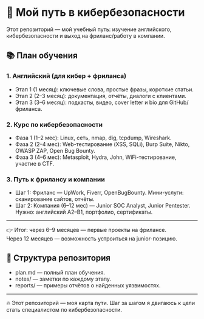 # 🚀 Мой путь в кибербезопасности

Этот репозиторий — мой учебный путь: изучение английского, кибербезопасности и выход на фриланс/работу в компании.

## 📚 План обучения

### 1. Английский (для кибер + фриланса)
- Этап 1 (1 месяц): ключевые слова, простые фразы, короткие статьи.
- Этап 2 (2–3 месяц): документация, отчёты, диалоги с клиентами.
- Этап 3 (3–6 месяц): подкасты, видео, cover letter и bio для GitHub/фриланса.

### 2. Курс по кибербезопасности
- Фаза 1 (1–2 мес): Linux, сеть, nmap, dig, tcpdump, Wireshark.
- Фаза 2 (2–4 мес): Web-тестирование (XSS, SQLi), Burp Suite, Nikto, OWASP ZAP, Open Bug Bounty.
- Фаза 3 (4–6 мес): Metasploit, Hydra, John, WiFi-тестирование, участие в CTF.

### 3. Путь к фрилансу и компании
- Шаг 1: Фриланс — UpWork, Fiverr, OpenBugBounty. Мини-услуги: сканирование сайтов, отчёты.
- Шаг 2: Компания (6–12 мес) — Junior SOC Analyst, Junior Pentester.  
  Нужно: английский A2–B1, портфолио, сертификаты.

---

👉 Итог: через 6–9 месяцев — первые проекты на фрилансе.  
Через 12 месяцев — возможность устроиться на junior-позицию.

## 📂 Структура репозитория
- plan.md — полный план обучения.
- notes/ — заметки по каждому этапу.
- reports/ — примеры отчётов о найденных уязвимостях.

---

🔥 Этот репозиторий — моя карта пути. Шаг за шагом я двигаюсь к цели стать специалистом по кибербезопасности.
